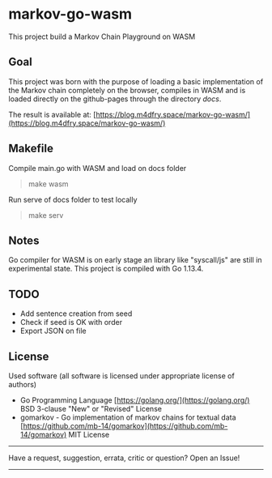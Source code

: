 # markov-go-wasm
This project build a Markov Chain Playground on WASM

## Goal

This project was born with the purpose of loading a basic implementation of the Markov chain completely on the browser, compiles in WASM and is loaded directly on the github-pages through the directory *docs*.

The result is available at: [https://blog.m4dfry.space/markov-go-wasm/](https://blog.m4dfry.space/markov-go-wasm/)

## Makefile

Compile main.go with WASM and load on docs folder
> make wasm

Run serve of docs folder to test locally
> make serv

## Notes

Go compiler for WASM is on early stage an library like "syscall/js" are still in experimental state.
This project is compiled with Go 1.13.4.

## TODO
 - Add sentence creation from seed
 - Check if seed is OK with order
 - Export JSON on file

## License

Used software (all software is licensed under appropriate license of authors)
*  Go Programming Language [https://golang.org/](https://golang.org/) BSD 3-clause "New" or "Revised" License
*  gomarkov - Go implementation of markov chains for textual data [https://github.com/mb-14/gomarkov](https://github.com/mb-14/gomarkov) MIT License

---

Have a request, suggestion, errata, critic or question? Open an Issue!

---
